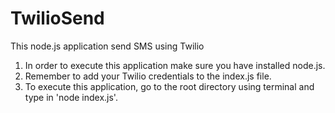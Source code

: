 # TwilioSend
This node.js application send SMS using Twilio

1. In order to execute this application make sure you have installed node.js.
2. Remember to add your Twilio credentials to the index.js file.
3. To execute this application, go to the root directory using terminal and type in 'node index.js'.
